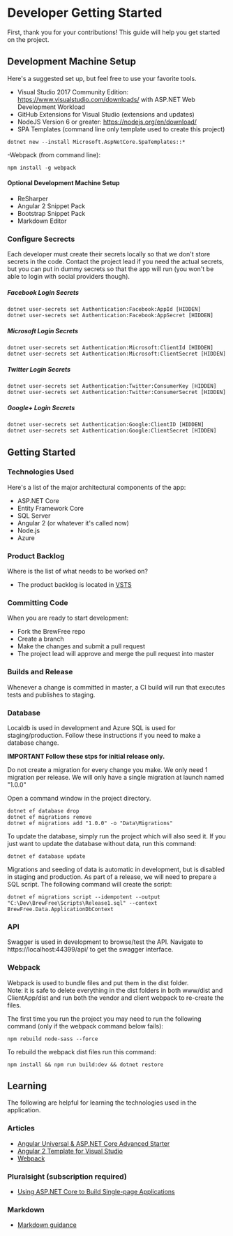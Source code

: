 # Developer Getting Started
First, thank you for your contributions!  This guide will help you get started on the project.

## Development Machine Setup
Here's a suggested set up, but feel free to use your favorite tools.
- Visual Studio 2017 Community Edition: https://www.visualstudio.com/downloads/ with ASP.NET Web Development Workload
- GitHub Extensions for Visual Studio (extensions and updates)
- NodeJS Version 6 or greater: https://nodejs.org/en/download/
- SPA Templates (command line only template used to create this project)
```
dotnet new --install Microsoft.AspNetCore.SpaTemplates::*
```
-Webpack (from command line): 
```
npm install -g webpack
```

#### Optional Development Machine Setup
- ReSharper
- Angular 2 Snippet Pack
- Bootstrap Snippet Pack
- Markdown Editor

### Configure Secrects
Each developer must create their secrets locally so that we don't store secrets in the code.  Contact the project lead if you need the actual secrets, but you can put in dummy secrets so that the app will run (you won't be able to login with social providers though).

##### Facebook Login Secrets
```
dotnet user-secrets set Authentication:Facebook:AppId [HIDDEN]
dotnet user-secrets set Authentication:Facebook:AppSecret [HIDDEN]
```

##### Microsoft Login Secrets
```
dotnet user-secrets set Authentication:Microsoft:ClientId [HIDDEN]
dotnet user-secrets set Authentication:Microsoft:ClientSecret [HIDDEN]
```

##### Twitter Login Secrets
```
dotnet user-secrets set Authentication:Twitter:ConsumerKey [HIDDEN]
dotnet user-secrets set Authentication:Twitter:ConsumerSecret [HIDDEN] 
```

##### Google+ Login Secrets
```
dotnet user-secrets set Authentication:Google:ClientID [HIDDEN]
dotnet user-secrets set Authentication:Google:ClientSecret [HIDDEN]
```

## Getting Started

### Technologies Used
Here's a list of the major architectural components of the app:
- ASP.NET Core
- Entity Framework Core
- SQL Server
- Angular 2 (or whatever it's called now)
- Node.js
- Azure

### Product Backlog
Where is the list of what needs to be worked on?
- The product backlog is located in [VSTS](https://brewfree.visualstudio.com)

### Committing Code
When you are ready to start development:
- Fork the BrewFree repo
- Create a branch
- Make the changes and submit a pull request
- The project lead will approve and merge the pull request into master

### Builds and Release
Whenever a change is committed in master, a CI build will run that executes tests and publishes to staging.

### Database
Localdb is used in development and Azure SQL is used for staging/production.  Follow these instructions if you need to make a database change.

**IMPORTANT Follow these stps for initial release only.** 

Do not create a migration for every change you make.  We only need 1 migration per release.  We will only have a single migration at launch named "1.0.0"

Open a command window in the project directory.
```
dotnet ef database drop
dotnet ef migrations remove
dotnet ef migrations add "1.0.0" -o "Data\Migrations"
```

To update the database, simply run the project which will also seed it.  If you just want to update the database without data, run this command:
```
dotnet ef database update
```

Migrations and seeding of data is automatic in development, but is disabled in staging and production.  As part of a release, we will need to prepare a SQL script.  The following command will create the script:
```
dotnet ef migrations script --idempotent --output "C:\Dev\BrewFree\Scripts\Release1.sql" --context BrewFree.Data.ApplicationDbContext
```
### API
Swagger is used in development to browse/test the API.  Navigate to https://localhost:44399/api/ to get the swagger interface.

### Webpack
Webpack is used to bundle files and put them in the dist folder.  
Note: it is safe to delete everything in the dist folders in both www/dist and ClientApp/dist and run both the vendor and client webpack to re-create the files.

The first time you run the project you may need to run the following command (only if the webpack command below fails):

```
npm rebuild node-sass --force
```

To rebuild the webpack dist files run this command:
```
npm install && npm run build:dev && dotnet restore
```

## Learning
The following are helpful for learning the technologies used in the application.

### Articles
- [Angular Universal & ASP.NET Core Advanced Starter](https://github.com/MarkPieszak/aspnetcore-angular2-universal)
- [Angular 2 Template for Visual Studio](http://blog.stevensanderson.com/2016/10/04/angular2-template-for-visual-studio/)
- [Webpack](https://angular.io/docs/ts/latest/guide/webpack.html) 

### Pluralsight (subscription required)
- [Using ASP.NET Core to Build Single-page Applications](https://app.pluralsight.com/library/courses/aspnet-core-build-single-page-applications/table-of-contents)

### Markdown
- [Markdown guidance](https://www.visualstudio.com/en-us/docs/reference/markdown-guidance)